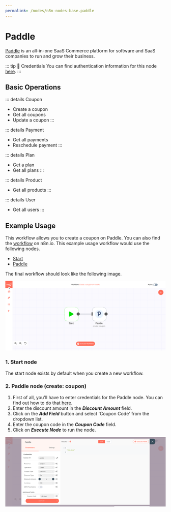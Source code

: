 ```yaml
---
permalink: /nodes/n8n-nodes-base.paddle
---
```


# Paddle

[Paddle](https://www.paddle.com/) is an all-in-one SaaS Commerce platform for software and SaaS companies to run and grow their business.

::: tip 🔑 Credentials
You can find authentication information for this node [here](../../../credentials/Paddle/README.md).
:::

## Basic Operations

::: details Coupon
- Create a coupon
- Get all coupons
- Update a coupon
:::

::: details Payment
- Get all payments
- Reschedule payment
:::

::: details Plan
- Get a plan
- Get all plans
:::

::: details Product
- Get all products
:::

::: details User
- Get all users
:::


## Example Usage

This workflow allows you to create a coupon on Paddle. You can also find the [workflow](https://n8n.io/workflows/659) on n8n.io. This example usage workflow would use the following nodes.
- [Start](../../core-nodes/Start/README.md)
- [Paddle]()

The final workflow should look like the following image.

![A workflow with the Paddle node](./workflow.png)

### 1. Start node

The start node exists by default when you create a new workflow.


### 2. Paddle node (create: coupon)

1. First of all, you'll have to enter credentials for the Paddle node. You can find out how to do that [here](../../../credentials/Paddle/README.md).
2. Enter the discount amount in the ***Discount Amount*** field.
3. Click on the ***Add Field*** button and select 'Coupon Code' from the dropdown list.
4. Enter the coupon code in the ***Coupon Code*** field.
5. Click on ***Execute Node*** to run the node.

![Using the Paddle node to create a coupon](./Paddle_node.png)
